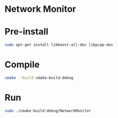 Network Monitor
===

Pre-install
===
```bash
sudo apt-get install libboost-all-dev libpcap-dev
```

Compile
===
```bash
cmake --build cmake-build-debug
```

Run
===
```bash
sudo ./cmake-build-debug/NetworkMonitor
```